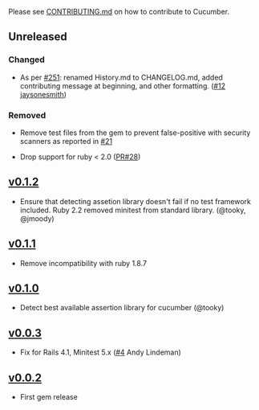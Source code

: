 Please see [CONTRIBUTING.md](https://github.com/cucumber/cucumber/blob/master/CONTRIBUTING.md) on how to contribute to Cucumber.

## Unreleased

### Changed

* As per [#251](https://github.com/cucumber/cucumber/issues/251): renamed History.md to CHANGELOG.md, added contributing message at beginning, and other formatting. ([#12](https://github.com/cucumber/multi_test/pull/12) [jaysonesmith](https://github.com/jaysonesmith/))

### Removed

* Remove test files from the gem to prevent false-positive with security scanners
  as reported in [#21](https://github.com/cucumber/multi_test/issues/21)

* Drop support for ruby < 2.0
  ([PR#28](https://github.com/cucumber/multi_test/pull/28))

## [v0.1.2](https://github.com/cucumber/multi_test/compare/v0.1.1...v0.1.2)

* Ensure that detecting assetion library doesn't fail if no test framework
  included. Ruby 2.2 removed minitest from standard library. (@tooky, @jmoody)

## [v0.1.1](https://github.com/cucumber/multi_test/compare/v0.1.0...v0.1.1)

* Remove incompatibility with ruby 1.8.7

## [v0.1.0](https://github.com/cucumber/multi_test/compare/v0.0.3...v0.1.0)

* Detect best available assertion library for cucumber (@tooky)

## [v0.0.3](https://github.com/cucumber/multi_test/compare/v0.0.2...v0.0.3)

* Fix for Rails 4.1, Minitest 5.x ([#4](https://github.com/cucumber/multi_test/pull/4) Andy Lindeman)

## [v0.0.2](https://github.com/cucumber/multi_test/compare/bae4b700eb63cfb4e95f7acc35e25683f697905a...v0.0.2)

* First gem release
